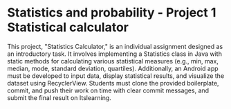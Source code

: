 # Statistics and probability - Project 1 Statistical calculator

This project, "Statistics Calculator," is an individual assignment designed as an introductory task. It involves implementing a Statistics class in Java with static methods for calculating various statistical measures (e.g., min, max, median, mode, standard deviation, quartiles). Additionally, an Android app must be developed to input data, display statistical results, and visualize the dataset using RecyclerView. Students must clone the provided boilerplate, commit, and push their work on time with clear commit messages, and submit the final result on Itslearning.
